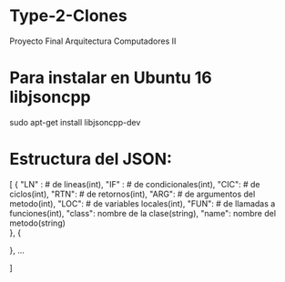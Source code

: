# Type-2-Clones
Proyecto Final Arquitectura Computadores II

# Para instalar en Ubuntu 16 libjsoncpp

sudo apt-get install libjsoncpp-dev

# Estructura del JSON:


[
   {
      "LN" : # de lineas(int),
      "IF" : # de condicionales(int),
      "CIC": # de ciclos(int),
      "RTN": # de retornos(int),
      "ARG": # de argumentos del metodo(int),
      "LOC": # de variables locales(int),
      "FUN": # de llamadas a funciones(int),
      "class": nombre de la clase(string),
      "name": nombre del metodo(string)		
   },
   {


   },
...

]
